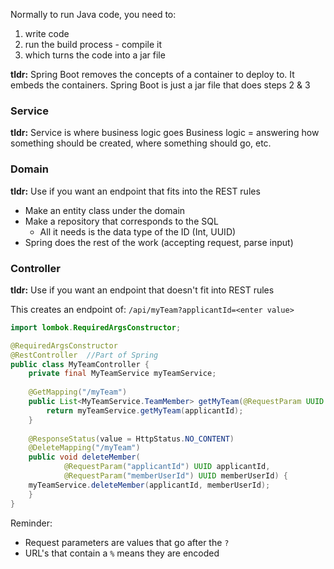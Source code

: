 Normally to run Java code, you need to: 
1. write code 
2. run the build process - compile it 
3. which turns the code into a jar file 

**tldr:** Spring Boot removes the concepts of a container to deploy to. It embeds the containers. Spring Boot is just a jar file that does steps 2 & 3 


### Service 
**tldr:** Service is where business logic goes 
Business logic = answering how something should be created, where something should go, etc. 

### Domain 
**tldr:** Use if you want an endpoint that fits into the REST rules 
- Make an entity class under the domain 
- Make a repository that corresponds to the SQL 
	- All it needs is the data type of the ID (Int, UUID)
- Spring does the rest of the work (accepting request, parse input)

### Controller 
**tldr:** Use if you want an endpoint that doesn't fit into REST rules 


This creates an endpoint of: `/api/myTeam?applicantId=<enter value>`
```java
import lombok.RequiredArgsConstructor;

@RequiredArgsConstructor
@RestController  //Part of Spring 
public class MyTeamController {
	private final MyTeamService myTeamService;
		
	@GetMapping("/myTeam")
	public List<MyTeamService.TeamMember> getMyTeam(@RequestParam UUID applicantId) {
		return myTeamService.getMyTeam(applicantId);
	}
	
	@ResponseStatus(value = HttpStatus.NO_CONTENT)
	@DeleteMapping("/myTeam")
	public void deleteMember(
			@RequestParam("applicantId") UUID applicantId,
			@RequestParam("memberUserId") UUID memberUserId) {
	myTeamService.deleteMember(applicantId, memberUserId);
	}
}

```

Reminder: 
- Request parameters are values that go after the `?`
- URL's that contain a `%` means they are encoded 